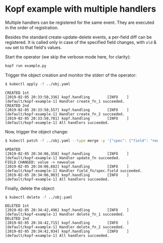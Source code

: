 # Kopf example with multiple handlers

Multiple handlers can be registered for the same event.
They are executed in the order of registration.

Besides the standard create-update-delete events, a per-field diff can be registered.
It is called only in case of the specified field changes,
with `old` & `new` set to that field's values.

Start the operator (we skip the verbose mode here, for clarity):

```bash
kopf run example.py
```

Trigger the object creation and monitor the stderr of the operator:

```bash
$ kubectl apply -f ../obj.yaml
```

```
CREATED 1st
[2019-02-05 20:33:50,336] kopf.handling        [INFO    ] [default/kopf-example-1] Handler create_fn_1 succeeded.
CREATED 2nd
[2019-02-05 20:33:50,557] kopf.handling        [INFO    ] [default/kopf-example-1] Handler create_fn_2 succeeded.
[2019-02-05 20:33:50,781] kopf.handling        [INFO    ] [default/kopf-example-1] All handlers succeeded.
```

Now, trigger the object change:

```bash
$ kubectl patch -f ../obj.yaml --type merge -p '{"spec": {"field": "newvalue", "newfield": 100}}'
```

```
UPDATED
[2019-02-05 20:34:06,358] kopf.handling        [INFO    ] [default/kopf-example-1] Handler update_fn succeeded.
FIELD CHANGED: value -> newvalue
[2019-02-05 20:34:06,682] kopf.handling        [INFO    ] [default/kopf-example-1] Handler field_fn/spec.field succeeded.
[2019-02-05 20:34:06,903] kopf.handling        [INFO    ] [default/kopf-example-1] All handlers succeeded.
```

Finally, delete the object:

```bash
$ kubectl delete -f ../obj.yaml
```

```
DELETED 1st
[2019-02-05 20:34:42,496] kopf.handling        [INFO    ] [default/kopf-example-1] Handler delete_fn_1 succeeded.
DELETED 2nd
[2019-02-05 20:34:42,715] kopf.handling        [INFO    ] [default/kopf-example-1] Handler delete_fn_2 succeeded.
[2019-02-05 20:34:42,934] kopf.handling        [INFO    ] [default/kopf-example-1] All handlers succeeded.
```
